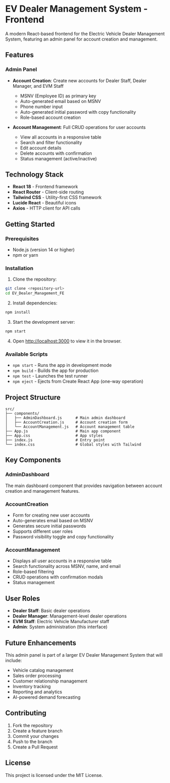 # EV Dealer Management System - Frontend

A modern React-based frontend for the Electric Vehicle Dealer Management System, featuring an admin panel for account creation and management.

## Features

### Admin Panel
- **Account Creation**: Create new accounts for Dealer Staff, Dealer Manager, and EVM Staff
  - MSNV (Employee ID) as primary key
  - Auto-generated email based on MSNV
  - Phone number input
  - Auto-generated initial password with copy functionality
  - Role-based account creation

- **Account Management**: Full CRUD operations for user accounts
  - View all accounts in a responsive table
  - Search and filter functionality
  - Edit account details
  - Delete accounts with confirmation
  - Status management (active/inactive)

## Technology Stack

- **React 18** - Frontend framework
- **React Router** - Client-side routing
- **Tailwind CSS** - Utility-first CSS framework
- **Lucide React** - Beautiful icons
- **Axios** - HTTP client for API calls

## Getting Started

### Prerequisites
- Node.js (version 14 or higher)
- npm or yarn

### Installation

1. Clone the repository:
```bash
git clone <repository-url>
cd EV_Dealer_Management_FE
```

2. Install dependencies:
```bash
npm install
```

3. Start the development server:
```bash
npm start
```

4. Open [http://localhost:3000](http://localhost:3000) to view it in the browser.

### Available Scripts

- `npm start` - Runs the app in development mode
- `npm build` - Builds the app for production
- `npm test` - Launches the test runner
- `npm eject` - Ejects from Create React App (one-way operation)

## Project Structure

```
src/
├── components/
│   ├── AdminDashboard.js      # Main admin dashboard
│   ├── AccountCreation.js     # Account creation form
│   └── AccountManagement.js   # Account management table
├── App.js                     # Main app component
├── App.css                    # App styles
├── index.js                   # Entry point
└── index.css                  # Global styles with Tailwind
```

## Key Components

### AdminDashboard
The main dashboard component that provides navigation between account creation and management features.

### AccountCreation
- Form for creating new user accounts
- Auto-generates email based on MSNV
- Generates secure initial passwords
- Supports different user roles
- Password visibility toggle and copy functionality

### AccountManagement
- Displays all user accounts in a responsive table
- Search functionality across MSNV, name, and email
- Role-based filtering
- CRUD operations with confirmation modals
- Status management

## User Roles

- **Dealer Staff**: Basic dealer operations
- **Dealer Manager**: Management-level dealer operations
- **EVM Staff**: Electric Vehicle Manufacturer staff
- **Admin**: System administration (this interface)

## Future Enhancements

This admin panel is part of a larger EV Dealer Management System that will include:

- Vehicle catalog management
- Sales order processing
- Customer relationship management
- Inventory tracking
- Reporting and analytics
- AI-powered demand forecasting

## Contributing

1. Fork the repository
2. Create a feature branch
3. Commit your changes
4. Push to the branch
5. Create a Pull Request

## License

This project is licensed under the MIT License.
